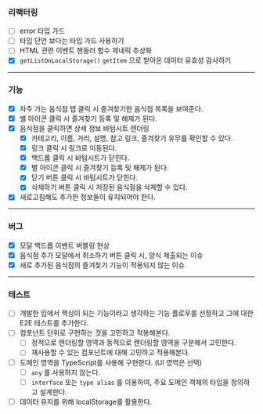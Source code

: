 ### 리팩터링

- [ ] error 타입 가드
- [ ] 타입 단언 보다는 타입 가드 사용하기
- [ ] HTML 관련 이벤트 핸들러 함수 제네릭 추상화
- [x] `getListOnLocalStorage()` `getItem` 으로 받아온 데이터 유효성 검사하기

---

### 기능

- [x] 자주 가는 음식점 탭 클릭 시 즐겨찾기한 음식점 목록을 보여준다.
- [x] 별 아이콘 클릭 시 즐겨찾기 등록 및 해제가 된다.
- [x] 음식점을 클릭하면 상세 정보 바텀시트 렌더링
  - [x] 카테고리, 이름, 거리, 설명, 참고 링크, 즐겨찾기 유무를 확인할 수 있다.
  - [x] 링크 클릭 시 링크로 이동된다.
  - [x] 백드롭 클릭 시 바텀시트가 닫힌다.
  - [x] 별 아이콘 클릭 시 즐겨찾기 등록 및 해제가 된다.
  - [x] 닫기 버튼 클릭 시 바텀시트가 닫힌다.
  - [x] 삭제하기 버튼 클릭 시 저장된 음식점을 삭제할 수 있다.
- [x] 새로고침해도 추가한 정보들이 유지되어야 한다.

---

### 버그

- [x] 모달 백드롭 이벤트 버블링 현상
- [x] 음식점 추가 모달에서 취소하기 버튼 클릭 시, 양식 제출되는 이슈
- [x] 새로 추가된 음식점의 즐겨찾기 기능이 적용되지 않는 이슈

---

### 테스트

- [ ] 개발한 입에서 핵심이 되는 기능이라고 생각하는 기능 플로우를 선정하고 그에 대한 E2E 테스트를 추가한다.
- [ ] 컴포넌트 단위로 구현하는 것을 고민하고 적용해본다.
  - [ ] 정적으로 렌더링할 영역과 동적으로 렌더링할 영역을 구분해서 고민한다.
  - [ ] 재사용할 수 있는 컴포넌트에 대해 고민하고 적용해본다.
- [ ] 도메인 영역을 TypeScript를 사용해 구현한다. (UI 영역은 선택)
  - [ ] `any` 를 사용하지 않는다.
  - [ ] `interface` 또는 `type alias` 를 이용하여, 주요 도메인 객체의 타입을 정의하고 설계한다.
- [ ] 데이터 유지를 위해 localStorage를 활용한다.
